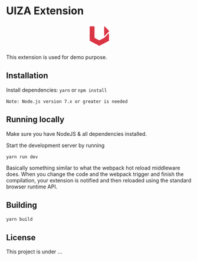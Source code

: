 # UIZA Extension

<div align="center">
    <img src="static/icons/64.png?raw=true" />
</div>

This extension is used for demo purpose.

## Installation

Install dependencies:
`yarn` or `npm install`

```
Note: Node.js version 7.x or greater is needed
```

## Running locally

Make sure you have NodeJS & all dependencies installed.

Start the development server by running

```
yarn run dev
```

Basically something similar to what the webpack hot reload middleware does. When you change the code and the webpack trigger and finish the compilation, your extension is notified and then reloaded using the standard browser runtime API.

## Building

```
yarn build
```

## License

This project is under ...